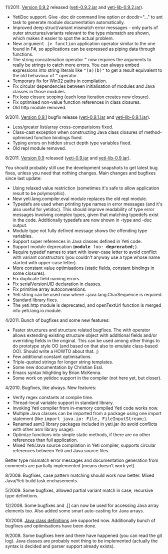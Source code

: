 11/2011. <a href="https://github.com/mth/yeti/tree/v0.9.2">Version 0.9.2</a>
released
(<a href="http://linux.ee/~mzz/yeti/0.9/yeti-0.9.2.jar">yeti-0.9.2.jar</a> and
<a href="http://linux.ee/~mzz/yeti/0.9/yeti-lib-0.9.2.jar">yeti-lib-0.9.2.jar</a>).

* YetiDoc support. Give -doc dir command line option or docdir="..."
  to ant task to generate module documentation automatically.
* Improved deep struct/variant mismatch error messages - only parts
  of outer structures/variants relevant to the type mismatch are shown,
  which makes it easier to spot the actual problem.
* New <tt>argument |&gt; function</tt> application operator similar
  to the one found in F#, so applications can be expressed as piping data
  through functions.
* The string concatenation operator <tt>^</tt> now requires the arguments
  to really be strings to catch more errors. You can always embed expressions
  into string literals like <tt>"\(a)\(b)"</tt> to get a result equivalent to
  the old behaviour of <tt>^</tt> operator.
* Temporary fix for Win32 paths in compilation.
* Fix circular dependencies between initialisation of modules and Java
  classes in those modules.
* Fix loop closure scoping (each loop iteration creates new closure).
* Fix optimised non-value function references in class closures.
* Old http module removed.

9/2011. <a href="https://github.com/mth/yeti/tree/v0.9.1">Version 0.9.1</a>
bugfix release
(<a href="http://linux.ee/~mzz/yeti/0.9/yeti-0.9.1.jar">yeti-0.9.1.jar</a> and
<a href="http://linux.ee/~mzz/yeti/0.9/yeti-lib-0.9.1.jar">yeti-lib-0.9.1.jar</a>).

* Less/greater list/array cross-comparisions fixed.
* Class-cast exception when constructing
  Java class closures of method-optimised function bindings fixed.
* Typing errors on hidden struct depth type variables fixed.
* Old repl module removed.

8/2011. <a href="https://github.com/mth/yeti/tree/c1cb0b96a56d89e2d7e0f5a5da356217ab0b40d7">Version 0.9</a> released
(<a href="http://linux.ee/~mzz/yeti/0.9/yeti-0.9.jar">yeti-0.9.jar</a> and
<a href="http://linux.ee/~mzz/yeti/0.9/yeti-lib-0.9.jar">yeti-lib-0.9.jar</a>).

You should probably still use the development snapshots to get latest
bug fixes, unless you need that nothing changes.
Main changes and bugfixes since last update:

* Using relaxed value restriction (sometimes it's safe to allow
  application result to be polymorphic).
* New yeti.lang.compiler.eval module replaces the old repl module.
* Typedefs are used when printing type names in error messages (and it's
  also useful for yetidoc). This should improve readability of type error
  messages involving complex types, given that matching typedefs exist
  in the code. Additionally typedefs are now shown in -type and -doc output.
* Module type not fully defined message shows the offending type variables.
* Support super references in Java classes defined in Yeti code.
* Support module deprecation (<tt><b>module</b> foo: <b>deprecated</b>;</tt>).
* Require typedef names to start with lower-case letter to avoid
  conflict with variant constructors (you couldn't anyway use a
  type whose name started with upper-case letter).
* More constant value optimisations (static fields, constant bindings
  in some closures).
* Fix duplicate field naming errors.
* Fix serialVersionUID declaration in classes.
* Fix primitive array autoconversions.
* Yeti string can be used now where ~java.lang.CharSequence is required.
* Standard library fixes.
* The yeti.http module is deprecated,
  and openTextUrl function is merged into yeti.lang.io module.

4/2011. Bunch of bugfixes and some new features:

* Faster structures and structure related bugfixes.
  The with operator allows extending existing structure object with additional
  fields and/or overriding fields in the original. This can be used among other
  things to do prototype style OO (and based on that also to emulate
  class-based OO). Should write a HOWTO about that. ;)
* Few additional constant optimisations.
* Triple-quoted strings for longer string templates.
* Some new documentation by Christian Essl.
* Emacs syntax hilighting by Brian McKenna.
* Some work on yetidoc support in the compiler (not here yet, but closer).

4/2010. Bugfixes, like always. New features:

* Verify regex constants at compile time.
* Thread-local variable support in standard library.
* Invoking Yeti compiler from in-memory compiled Yeti code works now.
* Multiple Java classes can be imported from a package using one import
  statement (like <tt>import java.io: File, FileInputStream;</tt>).
* Renamed asm3 library packages included in yeti.jar
  (to avoid conflicts with other asm library usage).
* Optimize functions into simple static methods,
  if there are no other references than full application.
* Mixed Yeti/Java source compilation in Yeti compiler,
  supports circular references between Yeti and Java source files.

Better type mismatch error messages and documentation generation
from comments are partially implemented (means doesn't work yet).

8/2009. Bugfixes, case pattern matching should work now better.
Mixed Java/Yeti build task enchasements.

5/2009. Some bugfixes, allowed partial variant match in case,
recursive type definitions.

12/2008. Some bugfixes and .[] can now be used for accessing Java array
elements too. Also added some smart auto-casting for Java arrays.

10/2008. <a href="http://linux.ee/~mzz/yeti/intro.html#defining-java-classes-in-yeti-code">Java class definitions</a> are
supported now. Additionally bunch of bugfixes and optimisations have been done.

9/2008. Some bugfixes here and there have happened (you can read the git log).
Java classes are probably next thing to be implemented
(actually the syntax is decided and parser support already exists).
